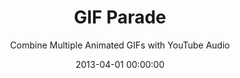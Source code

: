 ---
date:         2013-04-01 00:00:00
title:        GIF Parade
subtitle:     Combine Multiple Animated GIFs with YouTube Audio
description:  Inspired by Garrett Miller's LoudGIF, I created GIF Parade to figure out how to display not one, but multiple animated GIFs in succession backed by audio from a YouTube track. This also served as a terrific playground to further my Javascript skills while also delving into using the Bit.ly and YouTube APIs for the first time.
website:      http://davidpots.com/gifparade
cta:          Combine some GIFs
---